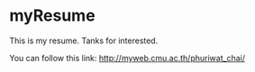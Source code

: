 # myResume

This is my resume. Tanks for interested.

You can follow this link: http://myweb.cmu.ac.th/phuriwat_chai/
